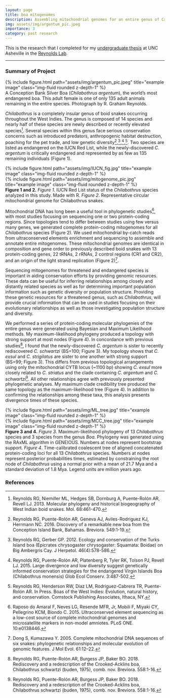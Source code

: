 ```yaml
---
layout: page
title: boa mitogenomes
description: Assembling mitochondrial genomes for an entire genus of Caribbean boas
img: assets/img/argentum_pic.jpeg
importance: 3
category: past research
---
```


This is the research that I completed for my <i class="fas fa-file"></i> <a class="link" href="{{ '/assets/pdf/thesis_paper.pdf' | prepend: site.baseurl | prepend: site.url 
}}">undergraduate thesis</a> at UNC Asheville in the [Reynolds Lab](https://reynoldslab.wp.unca.edu/). 

***

### Summary of Project

<div class="row">
    <div class="col-sm mt-3 mt-md-0">
        {% include figure.html path="assets/img/argentum_pic.jpeg" title="example image" class="img-fluid rounded z-depth-1" %}
    </div>
</div>
<div class="caption">
    A Conception Bank Silver Boa (<em>Chilabothrus argentum</em>), the world’s most endangered boa. This adult female is one of only 135 adult animals remaining in the entire species. Photograph by 
R. Graham Reynolds. 
</div>

_Chilabothrus_ is a completely insular genus of boid snakes occurring throughout the West Indies. The genus is composed of 14 species and nearly half of these species are newly described or recently
elevated species[^1]. Several species within this genus face serious conservation concerns such as introduced predators, anthropogenic habitat destruction, poaching for the pet trade, and low 
genetic diversity[^2],[^3],[^4],[^5]. Two species are listed as endangered on the IUCN Red List, while the newly-discovered _C. argentum_ is critically endangered and represented by as few as 135 
remaining individuals (Figure 1).

<div class="row">
    <div class="col-sm mt-3 mt-md-0">
        {% include figure.html path="assets/img/IUCN_fig.jpg" title="example image" class="img-fluid rounded z-depth-1" %}
    </div>
    <div class="col-sm mt-3 mt-md-0">
        {% include figure.html path="assets/img/mitogenome_pic.jpg" title="example image" class="img-fluid rounded z-depth-1" %}
    </div>
</div>
<div class="caption">
    <b>Figure 1 and 2.</b> <em>Figure 1</em>. IUCN Red List status of the <em>Chilabothrus</em> species analyzed in this study. Made with R. <em>Figure 2</em>. Representative circular mitochondrial 
genome for Chilabothrus snakes.
</div>

Mitochondrial DNA has long been a useful tool in phylogenetic studies[^6], with most studies focusing on sequencing one or two protein-coding regions. Since topologies tend to differ between studies 
using few versus many genes, we generated complete protein-coding mitogenomes for all _Chilabothrus_ species (Figure 2). We used mitochondrial by-catch reads from ultraconserved elements enrichment 
and sequencing to assemble and annotate entire mitogenomes. These mitochondrial genomes are identical in composition and gene order to previously described boid snakes with 13 protein-coding genes, 
22 tRNAs, 2 rRNAs, 2 control regions (CR1 and CR2), and an origin of the light strand replication (Figure 2)[^7].

Sequencing mitogenomes for threatened and endangered species is important in aiding conservation efforts by providing genomic resources. These data can be useful for inferring relationships among 
closely and distantly related species as well as for determining important population information such as genetic diversity or population structure. Providing these genetic resources for a 
threatened genus, such as _Chilabothrus_, will provide crucial information that can be used in studies focusing on their evolutionary relationships as well as those investigating population 
structure and diversity. 

We performed a series of protein-coding molecular phylogenies of the entire genus were generated using Bayesian and Maximum Likelihood methods. My maximum-likelihood phylogeny produced a topology 
with strong support at most nodes (Figure 4). In concordance with previous studies[^8], I found that the newly-discovered _C. argentum_ is sister to recently rediscovered _C. schwartzi_ (BS=100; 
Figure 3). My topology shows that _C. exsul_ and _C. strigilatus_ are sister to one another with strong support (BS=99; Figure 3). This differs from previous topological arrangements using only the 
mitochondrial CYTB locus (~1100 bp) showing _C. exsul_ more closely related to _C. striatus_ and the clade containing _C. argentum_ and _C. schwartzi_[^8]. All other relationships agree with 
previously presented phylogenetic analyses. My maximum clade credibility tree produced the same topology as the maximum-likelihood tree (Figure 4). In addition to confirming the relationships among 
these taxa, this analysis presents divergence times of these species.

<div class="row">
    <div class="col-sm mt-3 mt-md-0">
        {% include figure.html path="assets/img/ML_tree.jpg" title="example image" class="img-fluid rounded z-depth-1" %}
    </div>
    <div class="col-sm mt-3 mt-md-0">
        {% include figure.html path="assets/img/MCC_tree.jpg" title="example image" class="img-fluid rounded z-depth-1" %}
    </div>
</div>
<div class="caption">
    <b>Figure 3 and 4.</b> <em>Figure 3</em>. Maximum-likelihood phylogeny of 13 <em>Chilabothrus</em> species and 3 species from the genus <em>Boa</em>. Phylogeny was generated using the RAxML 
algorithm in GENEIOUS. Numbers at nodes represent bootstrap support. <em>Figure 4</em>. Time-calibrated coalescent tree of aligned concatenated protein-coding loci for all 13 <em>Chilabothrus</em> 
species. Numbers at nodes represent posterior probabilities times, estimated by constraining the root node of <em>Chilabothrus</em> using a normal prior with a mean of 21.7 Mya and a standard 
deviation of 1.8 Mya. Legend units are million years ago.
</div>


### References

[^1]: Reynolds RG, Niemiller ML, Hedges SB, Dornburg A, Puente-Rolón AR, Revell LJ. 2013. Molecular phylogeny and historical biogeography of West Indian boid snakes. Mol. 68:461-470.
[^2]: Reynolds RG, Puente-Rolón AR, Geneva AJ, Aviles-Rodriguez KJ, Herrmann NC. 2016. Discovery of a remarkable new boa from the Conception Island Bank, Bahamas. Breviora. 549:1-19.
[^3]: Reynolds RG, Gerber GP. 2012. Ecology and conservation of the Turks Island boa (Epicrates chrysogaster chrysogaster: Squamata: Boidae) on Big Ambergris Cay. J Herpetol. 46(4):578-586.
[^4]: Reynolds RG, Puente-Rolón AR, Platenberg R, Tyler RK, Tolson PJ, Revell LJ. 2015. Large divergence and low diversity suggest genetically informed conservation strategies for the endangered Virgin Islands Boa (Chilabothrus monensis) Glob Ecol Conserv. 3:487-502.
[^5]: Reynolds RG, Henderson RW, Díaz LM, Rodriguez-Cabrera TR, Puente-Rolón AR. In Press. Boas of the West Indies: Evolution, natural history, and conservation. Comstock Publishing Associates, Ithaca, NY.
[^6]: Raposo do Amaral F, Neves LG, Resende MFR, Jr, Mobili F, Miyaki CY, Pellegrino KCM, Biondo C. 2015. Ultraconserved element sequencing as a low-cost source of complete mitochondrial genomes and microsatellite markers in non-model amniotes. PLoS ONE. 10:e0138446.
[^7]: Dong S, Kumazawa Y. 2005. Complete mitochondrial DNA sequences of six snakes: phylogenetic relationships and molecular evolution of genomic features. J Mol Evol. 61:12–22.
[^8]: Reynolds RG, Puente-Rolón AR, Burgess JP, Baker BO. 2018. Rediscovery and a redescription of the Crooked-Acklins boa, Chilabothrus schwartzi (buden, 1975), comb. nov. Breviora. 558:1-16.



